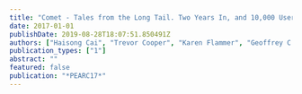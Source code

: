 ```yaml
---
title: "Comet - Tales from the Long Tail. Two Years In, and 10,000 Users Later"
date: 2017-01-01
publishDate: 2019-08-28T18:07:51.850491Z
authors: ["Haisong Cai", "Trevor Cooper", "Karen Flammer", "Geoffrey C. Fox", "Christopher Irving", "Gregor von Laszewski", "Amit Majumdar", "Dmitry Mishin", "Mike Norman", "Philip Papadopoulos", " others"]
publication_types: ["1"]
abstract: ""
featured: false
publication: "*PEARC17*"
---
```


